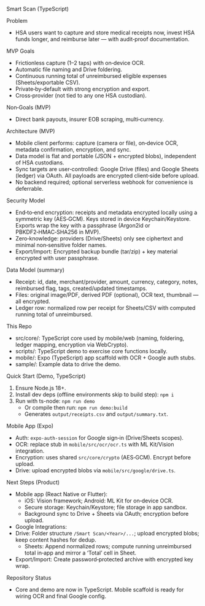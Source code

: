 Smart Scan (TypeScript)

Problem
- HSA users want to capture and store medical receipts now, invest HSA funds longer, and reimburse later — with audit‑proof documentation.

MVP Goals
- Frictionless capture (1–2 taps) with on‑device OCR.
- Automatic file naming and Drive foldering.
- Continuous running total of unreimbursed eligible expenses (Sheets/exportable CSV).
- Private‑by‑default with strong encryption and export.
- Cross‑provider (not tied to any one HSA custodian).

Non‑Goals (MVP)
- Direct bank payouts, insurer EOB scraping, multi‑currency.

Architecture (MVP)
- Mobile client performs: capture (camera or file), on‑device OCR, metadata confirmation, encryption, and sync.
- Data model is flat and portable (JSON + encrypted blobs), independent of HSA custodians.
- Sync targets are user‑controlled: Google Drive (files) and Google Sheets (ledger) via OAuth. All payloads are encrypted client‑side before upload.
- No backend required; optional serverless webhook for convenience is deferrable.

Security Model
- End‑to‑end encryption: receipts and metadata encrypted locally using a symmetric key (AES‑GCM). Keys stored in device Keychain/Keystore. Exports wrap the key with a passphrase (Argon2id or PBKDF2‑HMAC‑SHA256 in MVP).
- Zero‑knowledge: providers (Drive/Sheets) only see ciphertext and minimal non‑sensitive folder names.
- Export/Import: Encrypted backup bundle (tar/zip) + key material encrypted with user passphrase.

Data Model (summary)
- Receipt: id, date, merchant/provider, amount, currency, category, notes, reimbursed flag, tags, created/updated timestamps.
- Files: original image/PDF, derived PDF (optional), OCR text, thumbnail — all encrypted.
- Ledger row: normalized row per receipt for Sheets/CSV with computed running total of unreimbursed.

This Repo
- src/core/: TypeScript core used by mobile/web (naming, foldering, ledger mapping, encryption via WebCrypto).
- scripts/: TypeScript demo to exercise core functions locally.
- mobile/: Expo (TypeScript) app scaffold with OCR + Google auth stubs.
- sample/: Example data to drive the demo.

Quick Start (Demo, TypeScript)
1) Ensure Node.js 18+.
2) Install dev deps (offline environments skip to build step): `npm i`
3) Run with ts-node: `npm run demo`
   - Or compile then run: `npm run demo:build`
   - Generates `output/receipts.csv` and `output/summary.txt`.

Mobile App (Expo)
- Auth: `expo-auth-session` for Google sign‑in (Drive/Sheets scopes).
- OCR: replace stub in `mobile/src/ocr/ocr.ts` with ML Kit/Vision integration.
- Encryption: uses shared `src/core/crypto` (AES‑GCM). Encrypt before upload.
- Drive: upload encrypted blobs via `mobile/src/google/drive.ts`.

Next Steps (Product)
- Mobile app (React Native or Flutter):
  - iOS: Vision framework; Android: ML Kit for on‑device OCR.
  - Secure storage: Keychain/Keystore; file storage in app sandbox.
  - Background sync to Drive + Sheets via OAuth; encryption before upload.
- Google Integrations:
- Drive: Folder structure `/Smart Scan/<Year>/...`; upload encrypted blobs; keep content hashes for dedup.
  - Sheets: Append normalized rows; compute running unreimbursed total in‑app and mirror a ‘Total’ cell in Sheet.
- Export/Import: Create password‑protected archive with encrypted key wrap.

Repository Status
- Core and demo are now in TypeScript. Mobile scaffold is ready for wiring OCR and final Google config.
